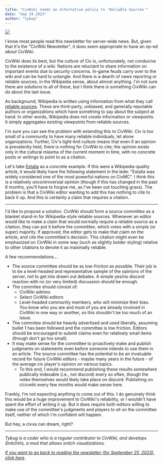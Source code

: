 ```yaml
---
title: "CivWiki needs an alternative policy to 'Reliable Sources'"
date: "Sep 24 2023"
author: "tybug"
---
```


![](https://i.imgur.com/hVrevly.png)

I know most people read this newsletter for server-wide news. But, given that it's the "CivWiki Newsletter", it does seem appropriate to have an op-ed *about* CivWiki.

CivWiki does its best, but the culture of Civ is, unfortunately, not conducive to the existence of a wiki. Nations are reluctant to share information on important events due to security concerns. In-game feuds carry over to the wiki and can be hard to untangle. And there is a dearth of news reporting or reliable sources, in the Wikipedia sense, about almost anything. I'm not sure there are solutions to all of these, but I think there *is* something CivWiki can do about the last issue.

As background, Wikipedia is written using information from what they call [reliable sources](https://en.wikipedia.org/wiki/Wikipedia:SOURCE). These are third-party, unbiased, and generally reputable authors or organizations which have something to say about the subject at hand. In other words, Wikipedia does not *create* information or viewpoints. It simply aggregates existing viewpoints from reliable sources.

I'm sure you can see the problem with extending this to CivWiki. Civ is too small of a community to have many reliable individuals, let alone organizations. Further, Civ's tight-knit culture means that even if an opinion *is* prevalently held, there is nothing for CivWiki to cite; the opinion exists only in the cultural miasma of the current moment in time, with no concrete posts or writings to point to as a citation.

Let's take [Estalia](https://civwiki.org/wiki/Estalia) as a concrete example. If this were a Wikipedia-quality article, it would likely have the following statement in the lede: "Estalia was widely considered one of the most powerful nations on CivMC". I think this is a relatively uncontroversial opinion (though if this has changed in the past 6 months, you'll have to forgive me, as I've been out touching grass). The problem is that a CivWiki editor wanting to add this has nothing to cite to back it up. And this is certainly a claim that requires a citation.

---

I'd like to propose a solution. CivWiki should form a *source committee* as a blanket stand-in for Wikipedia-style reliable sources. Whenever an editor would like to make a claim that would normally require a reliable source as a citation, they can put it before the committee, which votes with a simple (or super) majority. If approved, the editor gets to make that claim on the article, *and* cite the committee's decision. This citation might even be emphasized on CivWiki in some way (such as slightly bolder styling) relative to other citations to denote it as maximally reliable.

A few recommendations...
* The source committee should be as low-friction as possible. Their job is to be a level-headed and representative sample of the opinions of the server, *not* to get into drawn out debates. A simple yes/no discord reaction with no (or very limited) discussion should be enough.
* The commitee should consist of:
    - CivWiki admins
    - Select CivWiki editors
    - Level-headed community members, who will minimize their bias. You know who you are and most of you are already involved in CivWiki in one way or another, so this shouldn't be too much of an issue.
* The commitee should be heavily advertised and used liberally, assuming bullet 1 has been followed and the committee is low friction. Editors should be encouraged to submit claims even for relatively small items (though don't go too small).
* It may make sense for the committee to proactively make and publish judgments on statements even before someone intends to use them in an article. The source committee has the potential to be an invaluable record for future CivWiki editors - maybe many years in the future - of the average civ player's opinion on various topics.
    - To this end, I would recommend publishing these results somewhere publically indexable (i.e., not discord) every so often, though the votes themselves would likely take place on discord. Publishing on r/civwiki every few months would make sense here.

Frankly, I'm not expecting anything to come out of this. I do genuinely think this would be a huge improvement to CivWiki's reliability, or I wouldn't have spent the effort of writing it up. But it does require both editors willing to make use of the committee's judgments and players to sit on the committee itself, neither of which I'm confident will happen.

But hey, a civva can dream, right?

---

*Tybug is a coder who is a regular contributor to CivWiki, and develops SnitchVis, a mod that allows snitch visualizations.*

*[If you want to go back to reading the newsletter (for September 25, 2023), click here](/newsletter/newsletter-09-25)*.